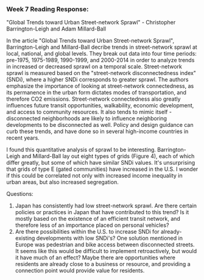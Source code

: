 ### Week 7 Reading Response: 

"Global Trends toward Urban Street-network Sprawl" - Christopher Barrington-Leigh and Adam Millard-Ball

In the article "Global Trends toward Urban Street-network Sprawl", Barrington-Leigh and Millard-Ball decribe trends in street-network sprawl at local, national, and global levels. They break out data into four time periods: pre-1975, 1975-1989, 1990-1999, and 2000-2014 in order to analyze trends in increased or decreased sprawl on a temporal scale. Street-network sprawl is measured based on the "street-network disconnectedness index" (SNDi), where a higher SNDi corresponds to greater sprawl. The authors emphasize the importance of looking at street-network connectedness, as its permanence in the urban form dictates modes of transportation, and therefore CO2 emissions. Street-network connectedness also greatly influences future transit opportunities, walkability, economic development, and access to community resources. It also tends to mimic itself - disconnected neighborhoods are likely to influence neighboring developments to be disconnected as well. Policy and design guidance can curb these trends, and have done so in several high-income countries in recent years.

I found this quantitative analysis of sprawl to be interesting. Barrington-Leigh and Millard-Ball lay out eight types of grids (Figure 4), each of which differ greatly, but some of which have similar SNDi values. It's unsurprising that grids of type E (gated communities) have increased in the U.S. I wonder if this could be correlated not only with increased income inequality in urban areas, but also increased segregation. 

Questions:
1. Japan has consistently had low street-network sprawl. Are there certain policies or practices in Japan that have contributed to this trend? Is it mostly based on the existence of an efficient transit network, and therefore less of an importance placed on personal vehicles? 
2. Are there possibilities within the U.S. to increase SNDi for already-existing developments with low SNDi's? One solution mentioned in Europe was pedestrian and bike access between disconnected streets. It seems like this would be difficult to implement retroactively, but would it have much of an effect? Maybe there are opportunities where residents are already close to a business or resource, and providing a connection point would provide value for residents. 
